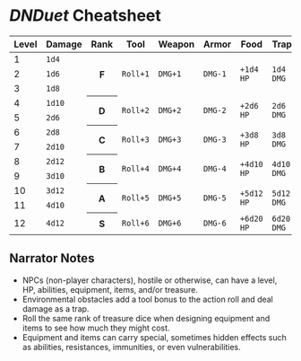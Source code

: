 # *DNDuet* Cheatsheet

<table>
  <thead>
    <tr>
      <th>Level</th>
      <th>Damage</th>
      <th>Rank</th>
      <th>Tool</th>
      <th>Weapon</th>
      <th>Armor</th>
      <th>Food</th>
      <th>Trap</th>
      <th>Treasure</th>
    </tr>
  </thead>
  <tbody>
    <tr>
      <td>1</td>
      <td><code>1d4</code></td>
      <th rowspan="3">F</th>
      <td rowspan="3"><code>Roll+1</code></td>
      <td rowspan="3"><code>DMG+1</code></td>
      <td rowspan="3"><code>DMG-1</code></td>
      <td rowspan="3"><code>+1d4 HP</code></td>
      <td rowspan="3"><code>1d4 DMG</code></td>
      <td rowspan="3"><code>4d4</code></td>
    </tr>
    <tr>
      <td>2</td>
      <td><code>1d6</code></td>
    </tr>
    <tr>
      <td>3</td>
      <td><code>1d8</code></td>
    </tr>
    <tr>
      <td>4</td>
      <td><code>1d10</code></td>
      <th rowspan="2">D</th>
      <td rowspan="2"><code>Roll+2</code></td>
      <td rowspan="2"><code>DMG+2</code></td>
      <td rowspan="2"><code>DMG-2</code></td>
      <td rowspan="2"><code>+2d6 HP</code></td>
      <td rowspan="2"><code>2d6 DMG</code></td>
      <td rowspan="2"><code>6d6</code></td>
    </tr>
    <tr>
      <td>5</td>
      <td><code>2d6</code></td>
    </tr>
    <tr>
      <td>6</td>
      <td><code>2d8</code></td>
      <th rowspan="2">C</th>
      <td rowspan="2"><code>Roll+3</code></td>
      <td rowspan="2"><code>DMG+3</code></td>
      <td rowspan="2"><code>DMG-3</code></td>
      <td rowspan="2"><code>+3d8 HP</code></td>
      <td rowspan="2"><code>3d8 DMG</code></td>
      <td rowspan="2"><code>8d8</code></td>
    </tr>
    <tr>
      <td>7</td>
      <td><code>2d10</code></td>
    </tr>
    <tr>
      <td>8</td>
      <td><code>2d12</code></td>
      <th rowspan="2">B</th>
      <td rowspan="2"><code>Roll+4</code></td>
      <td rowspan="2"><code>DMG+4</code></td>
      <td rowspan="2"><code>DMG-4</code></td>
      <td rowspan="2"><code>+4d10 HP</code></td>
      <td rowspan="2"><code>4d10 DMG</code></td>
      <td rowspan="2"><code>10d10</code></td>
    </tr>
    <tr>
      <td>9</td>
      <td><code>3d10</code></td>
    </tr>
    <tr>
      <td>10</td>
      <td><code>3d12</code></td>
      <th rowspan="2">A</th>
      <td rowspan="2"><code>Roll+5</code></td>
      <td rowspan="2"><code>DMG+5</code></td>
      <td rowspan="2"><code>DMG-5</code></td>
      <td rowspan="2"><code>+5d12 HP</code></td>
      <td rowspan="2"><code>5d12 DMG</code></td>
      <td rowspan="2"><code>12d12</code></td>
    </tr>
    <tr>
      <td>11</td>
      <td><code>4d10</code></td>
    </tr>
    <tr>
      <td>12</td>
      <td><code>4d12</code></td>
      <th>S</th>
      <td><code>Roll+6</code></td>
      <td><code>DMG+6</code></td>
      <td><code>DMG-6</code></td>
      <td><code>+6d20 HP</code></td>
      <td><code>6d20 DMG</code></td>
      <td><code>20d20</code></td>
    </tr>
  </tbody>
</table>

## Narrator Notes

- NPCs (non-player characters), hostile or otherwise, can have a level, HP, abilities, equipment, items, and/or treasure.
- Environmental obstacles add a tool bonus to the action roll and deal damage as a trap.
- Roll the same rank of treasure dice when designing equipment and items to see how much they might cost.
- Equipment and items can carry special, sometimes hidden effects such as abilities, resistances, immunities, or even vulnerabilities.
